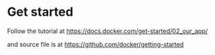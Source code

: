 # Get started

Follow the tutorial at https://docs.docker.com/get-started/02_our_app/

and source file is at https://github.com/docker/getting-started

